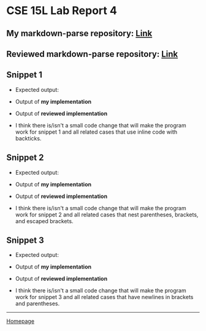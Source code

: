 # **CSE 15L Lab Report 4**

## My markdown-parse repository: [Link](https://github.com/bsalvania/markdown-parser)
## Reviewed markdown-parse repository: [Link](https://github.com/jina-leemon/markdown-parser)

## Snippet 1
* Expected output:
* Output of **my implementation**
* Output of **reviewed implementation**

* I think there is/isn't a small code change that will make the program work for snippet 1 and all related cases that use inline code with backticks.

## Snippet 2
* Expected output:
* Output of **my implementation**
* Output of **reviewed implementation**

* I think there is/isn't a small code change that will make the program work for snippet 2 and all related cases that nest parentheses, brackets, and escaped brackets.

## Snippet 3
* Expected output:
* Output of **my implementation**
* Output of **reviewed implementation**

* I think there is/isn't a small code change that will make the program work for snippet 3 and all related cases that have newlines in brackets and parentheses.


 ---
 [Homepage](https://bsalvania.github.io/cse-15l-lab-reports/index.html)